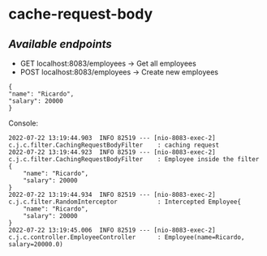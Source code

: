 # cache-request-body

***Available endpoints***
-
- GET localhost:8083/employees -> Get all employees
- POST localhost:8083/employees -> Create new employees
```
{
"name": "Ricardo",
"salary": 20000
}
```
Console:
```
2022-07-22 13:19:44.903  INFO 82519 --- [nio-8083-exec-2] c.j.c.filter.CachingRequestBodyFilter    : caching request
2022-07-22 13:19:44.923  INFO 82519 --- [nio-8083-exec-2] c.j.c.filter.CachingRequestBodyFilter    : Employee inside the filter {
    "name": "Ricardo",
    "salary": 20000
}
2022-07-22 13:19:44.934  INFO 82519 --- [nio-8083-exec-2] c.j.c.filter.RandomInterceptor           : Intercepted Employee{
    "name": "Ricardo",
    "salary": 20000
}
2022-07-22 13:19:45.006  INFO 82519 --- [nio-8083-exec-2] c.j.c.controller.EmployeeController      : Employee(name=Ricardo, salary=20000.0)
```

